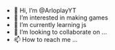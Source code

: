 - 👋 Hi, I’m @ArloplayYT
- 👀 I’m interested in making games
- 🌱 I’m currently learning js
- 💞️ I’m looking to collaborate on ...
- 📫 How to reach me ...

<!---
ArloplayYT/ArloplayYT is a ✨ special ✨ repository because its `README.md` (this file) appears on your GitHub profile.
You can click the Preview link to take a look at your changes.
--->
